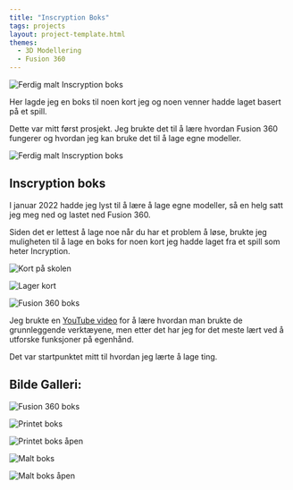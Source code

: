 ```yaml
---
title: "Inscryption Boks"
tags: projects
layout: project-template.html
themes:
  - 3D Modellering
  - Fusion 360
---
```


![Ferdig malt Inscryption boks](/assets/images/Projects/InscryptionBox/InscryptionBoxPainted.jpg)

Her lagde jeg en boks til noen kort jeg og noen venner hadde laget basert på et spill.

Dette var mitt først prosjekt. Jeg brukte det til å lære hvordan Fusion 360 fungerer og hvordan jeg kan bruke det til å lage egne modeller.

<div class="split"></div>

![Ferdig malt Inscryption boks](/assets/images/Projects/InscryptionBox/InscryptionBoxPainted.jpg)

<div class="section-box">

<div class="text-section">

## Inscryption boks

I januar 2022 hadde jeg lyst til å lære å lage egne modeller, så en helg satt jeg meg ned og lastet ned Fusion 360.

Siden det er lettest å lage noe når du har et problem å løse, brukte jeg muligheten til å lage en boks for noen kort jeg hadde laget fra et spill som heter Incryption.

![Kort på skolen](/assets/images/Projects/InscryptionBox/InscryptionCardsSchool.jpg)

</div>

<div class="image-section">

![Lager kort](/assets/images/Projects/InscryptionBox/InscryptionCards.jpg)

</div>

</div>

<div class="spacer"></div>

![Fusion 360 boks](/assets/images/Projects/InscryptionBox/InscryptionBoxFusion.png)

Jeg brukte en [YouTube video](https://www.youtube.com/watch?v=KL1aj16ynf4) for å lære hvordan man brukte de grunnleggende verktæyene, men etter det har jeg for det meste lært ved å utforske funksjoner på egenhånd.

Det var startpunktet mitt til hvordan jeg lærte å lage ting.

<div class="bigspacer"></div>

## Bilde Galleri:

<div class="side-by-side">

![Fusion 360 boks](/assets/images/Projects/InscryptionBox/InscryptionBoxFusion.png)

![Printet boks](/assets/images/Projects/InscryptionBox/InscryptionBoxPrinted.jpg)


</div>

<div class="side-by-side">

![Printet boks åpen](/assets/images/Projects/InscryptionBox/InscryptionBoxPrintedOpen.jpg)

![Malt boks](/assets/images/Projects/InscryptionBox/InscryptionBoxPainted.jpg)

</div>

![Malt boks åpen](/assets/images/Projects/InscryptionBox/InscryptionBoxPaintedOpen.jpg)
